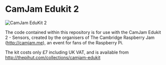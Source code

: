 # CamJam Edukit 2

![CamJam EduKit 2](http://camjam.me/wp-content/uploads/2014/11/CamJam-EduKit-2-small1.jpg)

The code contained within this repository is for use with the CamJam Edukit 2 - Sensors, created by the organisers of The Cambridge Raspberry Jam (http://camjam.me), an event for fans of the Raspberry Pi.

The kit costs only £7 including UK VAT, and is available from http://thepihut.com/collections/camjam-edukit
